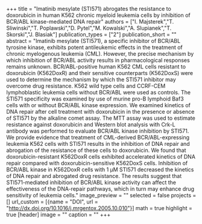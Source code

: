 +++
title = "Imatinib mesylate (STI571) abrogates the resistance to doxorubicin in human K562 chronic myeloid leukemia cells by inhibition of BCR/ABL kinase-mediated DNA repair"
authors = ["I. Majsterek","T. Sliwinski","T. Poplawski","D. Pytel","M. Kowalski","A. Slupianek","T. Skorski","J. Blasiak"]
publication_types = ["2"]
publication_short = ""
abstract = "Imatinib mesylate (STI571), a specific inhibitor of BCR/ABL tyrosine kinase, exhibits potent antileukemic effects in the treatment of chronic myelogenous leukemia (CML). However, the precise mechanism by which inhibition of BCR/ABL activity results in pharmacological responses remains unknown. BCR/ABL-positive human K562 CML cells resistant to doxorubicin (K562DoxR) and their sensitive counterparts (K562DoxS) were used to determine the mechanism by which the STI571 inhibitor may overcome drug resistance. K562 wild type cells and CCRF-CEM lymphoblastic leukemia cells without BCR/ABL were used as controls. The STI571 specificity was examined by use of murine pro-B lymphoid Baf3 cells with or without BCR/ABL kinase expression. We examined kinetics of DNA repair after cell treatment with doxorubicin in the presence or absence of STI571 by the alkaline comet assay. The MTT assay was used to estimate resistance against doxorubicin and Western blot analysis with Crk-L antibody was performed to evaluate BCR/ABL kinase inhibition by STI571. We provide evidence that treatment of CML-derived BCR/ABL-expressing leukemia K562 cells with STI571 results in the inhibition of DNA repair and abrogation of the resistance of these cells to doxorubicin. We found that doxorubicin-resistant K562DoxR cells exhibited accelerated kinetics of DNA repair compared with doxorubicin-sensitive K562DoxS cells. Inhibition of BCR/ABL kinase in K562DoxR cells with 1 μM STI571 decreased the kinetics of DNA repair and abrogated drug resistance. The results suggest that STI571-mediated inhibition of BCR/ABL kinase activity can affect the effectiveness of the DNA-repair pathways, which in turn may enhance drug sensitivity of leukemia cells."
image_preview = ""
selected = false
projects = []
url_custom = [{name = "DOI", url = "http://dx.doi.org/10.1016/j.mrgentox.2005.10.010"}]
math = true
highlight = true
[header]
image = ""
caption = ""
+++

